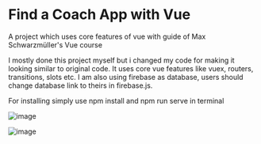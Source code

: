 # Find a Coach App with Vue
 A  project which uses core features of vue with guide of Max Schwarzmüller's Vue course
 
I mostly done this project myself but i changed my code for making it looking similar to original code. It uses core vue features like  vuex, routers, transitions, slots etc. I am also using firebase as database, users should change database link to theirs in firebase.js.

For installing simply use npm install and npm run serve in terminal

![image](https://user-images.githubusercontent.com/64266261/210182663-9c3dc312-e2e3-46e4-8b8a-84de49c3fec4.png)

![image](https://user-images.githubusercontent.com/64266261/210182670-cd4d3295-ec2c-4e3b-acf8-2ba6dc69f737.png)
